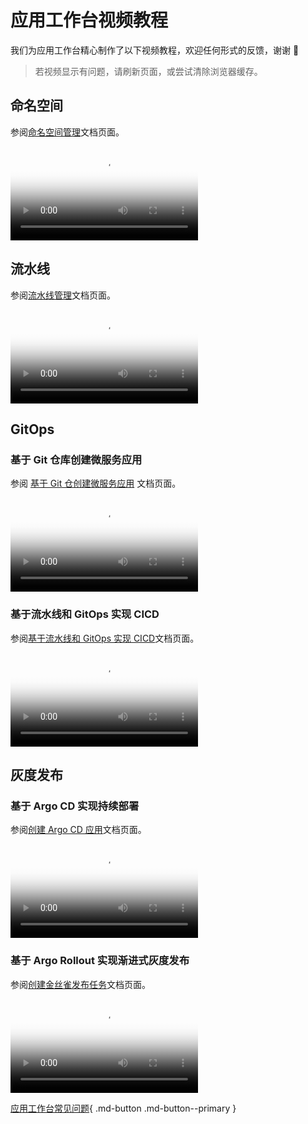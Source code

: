 # 应用工作台视频教程

我们为应用工作台精心制作了以下视频教程，欢迎任何形式的反馈，谢谢 🙏

> 若视频显示有问题，请刷新页面，或尝试清除浏览器缓存。

## 命名空间

参阅[命名空间管理](../amamba/user-guide/namespace/namespace.md)文档页面。

<div class="responsive-video-container">
<video controls src="https://harbor-test2.cn-sh2.ufileos.com/docs/videos/create-ns.mp4" preload="metadata" poster="images/amamba-ns.png"></video>
</div>

## 流水线

参阅[流水线管理](../amamba/user-guide/pipeline/create/custom.md)文档页面。

<div class="responsive-video-container">
<video controls src="https://harbor-test2.cn-sh2.ufileos.com/docs/videos/create-pipeline.mp4" preload="metadata" poster="images/amamba-pipeline.png"></video>
</div>

## GitOps

### 基于 Git 仓库创建微服务应用

参阅 [基于 Git 仓创建微服务应用](../amamba/user-guide/wizard/create-app-git.md) 文档页面。

<div class="responsive-video-container">
<video controls src="https://harbor-test2.cn-sh2.ufileos.com/docs/videos/createservice-gitrepo.mp4" preload="metadata" poster="images/amamba-git.png"></video>
</div>

### 基于流水线和 GitOps 实现 CICD

参阅[基于流水线和 GitOps 实现 CICD](../amamba/quickstart/argocd-jenkins.md)文档页面。

<div class="responsive-video-container">
<video controls src="https://harbor-test2.cn-sh2.ufileos.com/docs/videos/amamba-cicd.mp4" preload="metadata" poster="images/amamba-cicd.png"></video>
</div>

## 灰度发布

### 基于 Argo CD 实现持续部署

参阅[创建 Argo CD 应用](../amamba/user-guide/gitops/create-argo-cd.md)文档页面。

<div class="responsive-video-container">
<video controls src="https://harbor-test2.cn-sh2.ufileos.com/docs/videos/gitops.mp4" preload="metadata" poster="images/amamba-gitops.png"></video>
</div>

### 基于 Argo Rollout 实现渐进式灰度发布

参阅[创建金丝雀发布任务](../amamba/user-guide/release/canary.md)文档页面。

<div class="responsive-video-container">
<video controls src="https://harbor-test2.cn-sh2.ufileos.com/docs/videos/canary.mp4" preload="metadata" poster="images/amamba-canary.png"></video>
</div>

[应用工作台常见问题](../amamba/intro/faq.md){ .md-button .md-button--primary }
